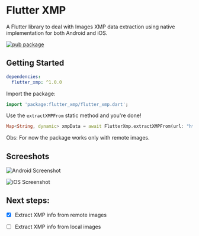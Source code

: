# Flutter XMP

A Flutter library to deal with Images XMP data extraction using native implementation for both Android and iOS.

[![pub package](https://img.shields.io/badge/pub-0.0.2-blue)](https://pub.dev/packages/flutter_xmp)

## Getting Started

```yaml
dependencies:
  flutter_xmp: ^1.0.0
```

Import the package:

```dart
import 'package:flutter_xmp/flutter_xmp.dart';
```

Use the `extractXMPFrom` static method and you're done!

```dart
Map<String, dynamic> xmpData = await FlutterXmp.extractXMPFrom(url: "https://images.com/my-awesome-image.jpg");
```

Obs: For now the package works only with remote images. 

## Screeshots

![Android Screenshot](https://user-images.githubusercontent.com/35772322/122821699-89ee3200-d2b3-11eb-8c29-27d19bf6fdcf.png)

![iOS Screenshot](https://user-images.githubusercontent.com/35772322/122821711-8eb2e600-d2b3-11eb-958b-09f89ff7c062.png)


## Next steps:

- [x] Extract XMP info from remote images
- [ ] Extract XMP info from local images
  
